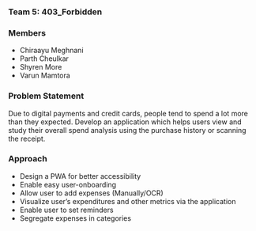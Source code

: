 ### Team 5: 403_Forbidden

### Members
- Chiraayu Meghnani
- Parth Cheulkar
- Shyren More
- Varun Mamtora

### Problem Statement
Due to digital payments and credit cards, people tend to spend a lot more than they expected. Develop an application which helps users view and study their
overall spend analysis using the purchase history or scanning the receipt.

### Approach
- Design a PWA for better accessibility
- Enable easy user-onboarding
- Allow user to add expenses (Manually/OCR)
- Visualize user’s expenditures and other metrics via the application
- Enable user to set reminders
- Segregate expenses in categories
